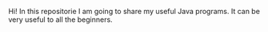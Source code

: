 Hi! 
In this repositorie I am going to share my useful Java programs. It can be very useful to all the beginners.
